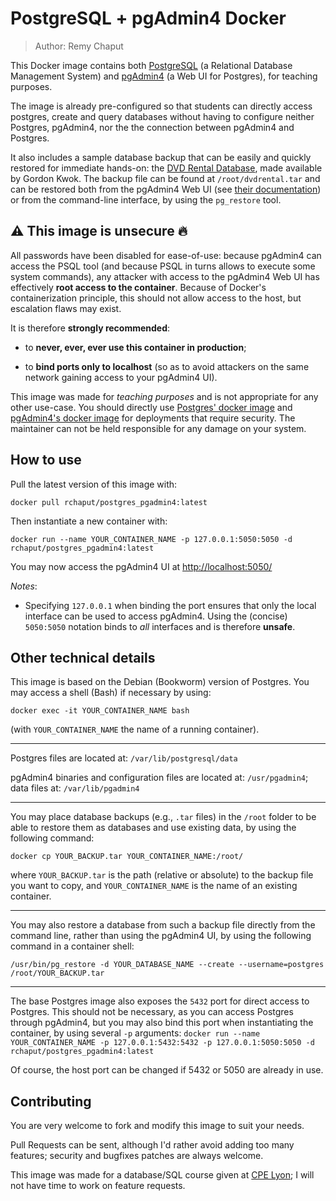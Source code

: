 # PostgreSQL + pgAdmin4 Docker

> Author: Remy Chaput

This Docker image contains both [PostgreSQL](https://www.postgresql.org) (a Relational Database Management System) and [pgAdmin4](https://www.pgadmin.org/) (a Web UI for Postgres), for teaching purposes.

The image is already pre-configured so that students can directly access postgres, create and query databases without having to configure neither Postgres, pgAdmin4, nor the the connection between pgAdmin4 and Postgres.

It also includes a sample database backup that can be easily and quickly restored for immediate hands-on: the [DVD Rental Database](https://github.com/gordonkwokkwok/DVD-Rental-PostgreSQL-Project), made available by Gordon Kwok. The backup file can be found at `/root/dvdrental.tar` and can be restored both from the pgAdmin4 Web UI (see [their documentation](https://www.pgadmin.org/docs/pgadmin4/latest/restore_dialog.html)) or from the command-line interface, by using the `pg_restore` tool.


## :warning: This image is unsecure :fire:

All passwords have been disabled for ease-of-use: because pgAdmin4 can access the PSQL tool (and because PSQL in turns allows to execute some system commands), any attacker with access to the pgAdmin4 Web UI has effectively **root access to the container**. Because of Docker's containerization principle, this should not allow access to the host, but escalation flaws may exist.

It is therefore **strongly recommended**:

- to **never, ever, ever use this container in production**;

- to **bind ports only to localhost** (so as to avoid attackers on the same network gaining access to your pgAdmin4 UI).

This image was made for *teaching purposes* and is not appropriate for any other use-case. You should directly use [Postgres' docker image](https://hub.docker.com/_/postgres/) and [pgAdmin4's docker image](https://hub.docker.com/r/dpage/pgadmin4) for deployments that require security. The maintainer can not be held responsible for any damage on your system.


## How to use

Pull the latest version of this image with:

```shell
docker pull rchaput/postgres_pgadmin4:latest
```

Then instantiate a new container with:

```shell
docker run --name YOUR_CONTAINER_NAME -p 127.0.0.1:5050:5050 -d rchaput/postgres_pgadmin4:latest
```

You may now access the pgAdmin4 UI at [http://localhost:5050/](http://localhost:5050/)

*Notes*:

- Specifying `127.0.0.1` when binding the port ensures that only the local interface can be used to access pgAdmin4. Using the (concise) `5050:5050` notation binds to *all* interfaces and is therefore **unsafe**.


## Other technical details

This image is based on the Debian (Bookworm) version of Postgres. You may access a shell (Bash) if necessary by using:

```shell
docker exec -it YOUR_CONTAINER_NAME bash
```

(with `YOUR_CONTAINER_NAME` the name of a running container).

---

Postgres files are located at: `/var/lib/postgresql/data`

pgAdmin4 binaries and configuration files are located at: `/usr/pgadmin4`; data files at: `/var/lib/pgadmin4`

---

You may place database backups (e.g., `.tar` files) in the `/root` folder to be able to restore them as databases and use existing data, by using the following command:

```shell
docker cp YOUR_BACKUP.tar YOUR_CONTAINER_NAME:/root/
```

where `YOUR_BACKUP.tar` is the path (relative or absolute) to the backup file you want to copy, and `YOUR_CONTAINER_NAME` is the name of an existing container.

---

You may also restore a database from such a backup file directly from the command line, rather than using the pgAdmin4 UI, by using the following command in a container shell:

```shell
/usr/bin/pg_restore -d YOUR_DATABASE_NAME --create --username=postgres /root/YOUR_BACKUP.tar
```

---

The base Postgres image also exposes the `5432` port for direct access to Postgres. This should not be necessary, as you can access Postgres through pgAdmin4, but you may also bind this port when instantiating the container, by using several `-p` arguments: `docker run --name YOUR_CONTAINER_NAME -p 127.0.0.1:5432:5432 -p 127.0.0.1:5050:5050 -d rchaput/postgres_pgadmin4:latest`

Of course, the host port can be changed if 5432 or 5050 are already in use.


## Contributing

You are very welcome to fork and modify this image to suit your needs.

Pull Requests can be sent, although I'd rather avoid adding too many features; security and bugfixes patches are always welcome.

This image was made for a database/SQL course given at [CPE Lyon](https://www.cpe.fr/en/); I will not have time to work on feature requests.
